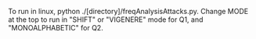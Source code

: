 To run in linux, python ./[directory]/freqAnalysisAttacks.py. Change MODE at the top to run in "SHIFT" or "VIGENERE" mode for Q1, and  "MONOALPHABETIC" for Q2.